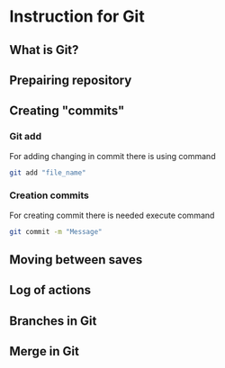 # Instruction for Git

## What is Git?

## Prepairing repository

## Creating "commits"

### Git add

For adding changing in commit there is using command 
```sh
git add "file_name"
```
### Creation commits

For creating commit there is needed execute command 
```sh
git commit -m "Message"
```

## Moving between saves

## Log of actions

## Branches in Git

## Merge in Git

##